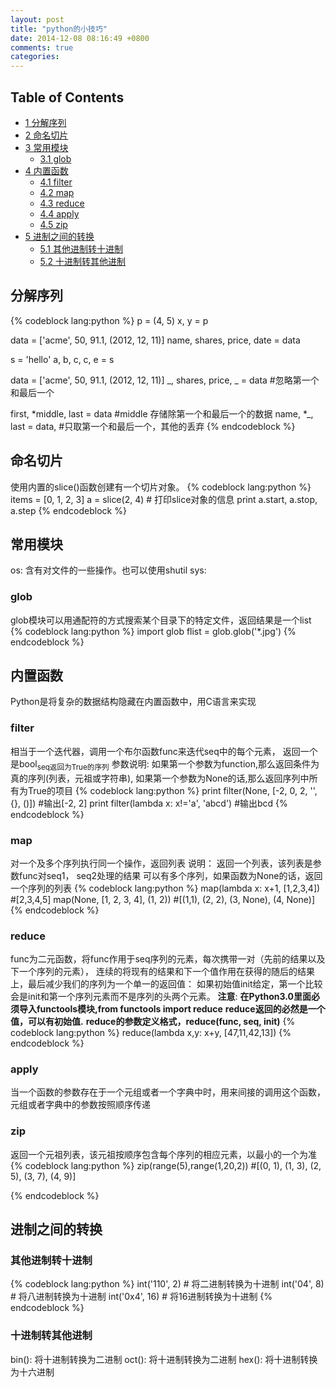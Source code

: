 ```yaml
---
layout: post
title: "python的小技巧"
date: 2014-12-08 08:16:49 +0800
comments: true
categories: 
---
```



<div id="table-of-contents">
<h2>Table of Contents</h2>
<div id="text-table-of-contents">
<ul>
<li><a href="#sec-1">1 分解序列</a></li>
<li><a href="#sec-2">2 命名切片</a></li>
<li><a href="#sec-3">3 常用模块</a>
<ul>
<li><a href="#sec-3-1">3.1 glob</a></li>
</ul>
</li>
<li><a href="#sec-4">4 内置函数</a>
<ul>
<li><a href="#sec-4-1">4.1 filter</a></li>
<li><a href="#sec-4-2">4.2 map</a></li>
<li><a href="#sec-4-3">4.3 reduce</a></li>
<li><a href="#sec-4-4">4.4 apply</a></li>
<li><a href="#sec-4-5">4.5 zip</a></li>
</ul>
</li>
<li><a href="#sec-5">5 进制之间的转换</a>
<ul>
<li><a href="#sec-5-1">5.1 其他进制转十进制</a></li>
<li><a href="#sec-5-2">5.2 十进制转其他进制</a></li>
</ul>
</li>
</ul>
</div>
</div>

<div id="outline-container-1" class="outline-2">
<h2 id="sec-1">分解序列</h2>
<div class="outline-text-2" id="text-1">


{% codeblock lang:python %}
  p = (4, 5)
  x, y = p
   
  data = ['acme', 50, 91.1, (2012, 12, 11)]
  name, shares, price, date = data
   
  s = 'hello'
  a, b, c, c, e = s
   
  data = ['acme', 50, 91.1, (2012, 12, 11)]
  _, shares, price, _ = data #忽略第一个和最后一个
   
  first, *middle, last = data #middle 存储除第一个和最后一个的数据
  name, *_, last = data, #只取第一个和最后一个，其他的丢弃
{% endcodeblock %}
</div>

</div>

<div id="outline-container-2" class="outline-2">
<h2 id="sec-2">命名切片</h2>
<div class="outline-text-2" id="text-2">

<p>  使用内置的slice()函数创建有一个切片对象。
{% codeblock lang:python %}
  items = [0, 1, 2, 3]
  a = slice(2, 4)
  # 打印slice对象的信息
  print a.start, a.stop, a.step
{% endcodeblock %}
</p></div>

</div>

<div id="outline-container-3" class="outline-2">
<h2 id="sec-3">常用模块</h2>
<div class="outline-text-2" id="text-3">

<p>  os: 含有对文件的一些操作。也可以使用shutil
  sys:  
</p>
</div>

<div id="outline-container-3-1" class="outline-3">
<h3 id="sec-3-1">glob</h3>
<div class="outline-text-3" id="text-3-1">

<p>   glob模块可以用通配符的方式搜索某个目录下的特定文件，返回结果是一个list
{% codeblock lang:python %}
   import glob
   flist = glob.glob('*.jpg')
{% endcodeblock %}
</p></div>
</div>

</div>

<div id="outline-container-4" class="outline-2">
<h2 id="sec-4">内置函数</h2>
<div class="outline-text-2" id="text-4">

<p>  Python是将复杂的数据结构隐藏在内置函数中，用C语言来实现
</p>
</div>

<div id="outline-container-4-1" class="outline-3">
<h3 id="sec-4-1">filter</h3>
<div class="outline-text-3" id="text-4-1">

<p>   相当于一个迭代器，调用一个布尔函数func来迭代seq中的每个元素，
   返回一个是bool<sub>seq返回为True的序列</sub>
   参数说明:
   如果第一个参数为function,那么返回条件为真的序列(列表，元祖或字符串),
   如果第一个参数为None的话,那么返回序列中所有为True的项目
{% codeblock lang:python %}
   print filter(None, [-2, 0, 2, '', {}, ()]) #输出[-2, 2]
   print filter(lambda x: x!='a', 'abcd') #输出bcd
{% endcodeblock %}
</p></div>

</div>

<div id="outline-container-4-2" class="outline-3">
<h3 id="sec-4-2">map</h3>
<div class="outline-text-3" id="text-4-2">

<p>   对一个及多个序列执行同一个操作，返回列表
   说明：
   返回一个列表，该列表是参数func对seq1， seq2处理的结果
   可以有多个序列，如果函数为None的话，返回一个序列的列表
{% codeblock lang:python %}
   map(lambda x: x+1, [1,2,3,4]) #[2,3,4,5]
   map(None, [1, 2, 3, 4], (1, 2)) #[(1,1), (2, 2), (3, None), (4, None)]
{% endcodeblock %}
</p></div>

</div>

<div id="outline-container-4-3" class="outline-3">
<h3 id="sec-4-3">reduce</h3>
<div class="outline-text-3" id="text-4-3">

<p>   func为二元函数，将func作用于seq序列的元素，每次携带一对（先前的结果以及下一个序列的元素），
   连续的将现有的结果和下一个值作用在获得的随后的结果上，最后减少我们的序列为一个单一的返回值：
   如果初始值init给定，第一个比较会是init和第一个序列元素而不是序列的头两个元素。
   <b>注意</b>: <b>在Python3.0里面必须导入functools模块,from functools import reduce</b>
   <b>reduce返回的必然是一个值，可以有初始值.</b>
   <b>reduce的参数定义格式，reduce(func, seq, init)</b>
{% codeblock lang:python %}
   reduce(lambda x,y: x+y, [47,11,42,13])
{% endcodeblock %}
</p></div>

</div>

<div id="outline-container-4-4" class="outline-3">
<h3 id="sec-4-4">apply</h3>
<div class="outline-text-3" id="text-4-4">

<p>   当一个函数的参数存在于一个元组或者一个字典中时，用来间接的调用这个函数，元组或者字典中的参数按照顺序传递
</p></div>

</div>

<div id="outline-container-4-5" class="outline-3">
<h3 id="sec-4-5">zip</h3>
<div class="outline-text-3" id="text-4-5">

<p>   返回一个元祖列表，该元祖按顺序包含每个序列的相应元素，以最小的一个为准
{% codeblock lang:python %}
   zip(range(5),range(1,20,2)) #[(0, 1), (1, 3), (2, 5), (3, 7), (4, 9)]
   
{% endcodeblock %}
</p></div>
</div>

</div>

<div id="outline-container-5" class="outline-2">
<h2 id="sec-5">进制之间的转换</h2>
<div class="outline-text-2" id="text-5">


</div>

<div id="outline-container-5-1" class="outline-3">
<h3 id="sec-5-1">其他进制转十进制</h3>
<div class="outline-text-3" id="text-5-1">


{% codeblock lang:python %}
   int('110', 2) # 将二进制转换为十进制
   int('04', 8) # 将八进制转换为十进制
   int('0x4', 16) # 将16进制转换为十进制
{% endcodeblock %}
</div>

</div>

<div id="outline-container-5-2" class="outline-3">
<h3 id="sec-5-2">十进制转其他进制</h3>
<div class="outline-text-3" id="text-5-2">

<p>   bin(): 将十进制转换为二进制
   oct(): 将十进制转换为二进制
   hex(): 将十进制转换为十六进制
</p></div>
</div>
</div>
